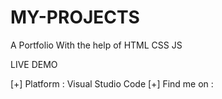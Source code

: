 # MY-PROJECTS

A Portfolio With the help of HTML CSS JS

LIVE DEMO

[+] Platform :
Visual Studio Code
[+] Find me on :





<!---
SimranUpadhyay26/SimranUpadhyay26 is a ✨ special ✨ repository because its `README.md` (this file) appears on your GitHub profile.
You can click the Preview link to take a look at your changes.
--->

